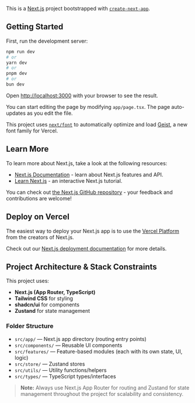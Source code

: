 This is a [Next.js](https://nextjs.org) project bootstrapped with [`create-next-app`](https://nextjs.org/docs/app/api-reference/cli/create-next-app).

## Getting Started

First, run the development server:

```bash
npm run dev
# or
yarn dev
# or
pnpm dev
# or
bun dev
```

Open [http://localhost:3000](http://localhost:3000) with your browser to see the result.

You can start editing the page by modifying `app/page.tsx`. The page auto-updates as you edit the file.

This project uses [`next/font`](https://nextjs.org/docs/app/building-your-application/optimizing/fonts) to automatically optimize and load [Geist](https://vercel.com/font), a new font family for Vercel.

## Learn More

To learn more about Next.js, take a look at the following resources:

- [Next.js Documentation](https://nextjs.org/docs) - learn about Next.js features and API.
- [Learn Next.js](https://nextjs.org/learn) - an interactive Next.js tutorial.

You can check out [the Next.js GitHub repository](https://github.com/vercel/next.js) - your feedback and contributions are welcome!

## Deploy on Vercel

The easiest way to deploy your Next.js app is to use the [Vercel Platform](https://vercel.com/new?utm_medium=default-template&filter=next.js&utm_source=create-next-app&utm_campaign=create-next-app-readme) from the creators of Next.js.

Check out our [Next.js deployment documentation](https://nextjs.org/docs/app/building-your-application/deploying) for more details.

## Project Architecture & Stack Constraints

This project uses:
- **Next.js (App Router, TypeScript)**
- **Tailwind CSS** for styling
- **shadcn/ui** for components
- **Zustand** for state management

### Folder Structure
- `src/app/` — Next.js app directory (routing entry points)
- `src/components/` — Reusable UI components
- `src/features/` — Feature-based modules (each with its own state, UI, logic)
- `src/store/` — Zustand stores
- `src/utils/` — Utility functions/helpers
- `src/types/` — TypeScript types/interfaces

> **Note:** Always use Next.js App Router for routing and Zustand for state management throughout the project for scalability and consistency.
